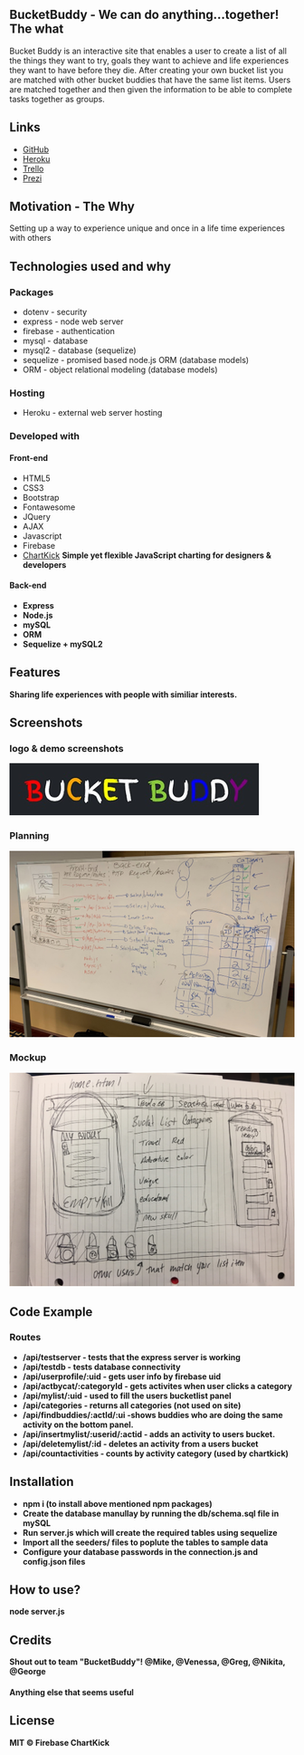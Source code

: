 ## BucketBuddy - We can do anything...together! **The what**
Bucket Buddy is an interactive site that enables a user to create a list of all the things they want to try, goals they want to achieve and life experiences they want to have before they die. After creating your own bucket list you are matched with other bucket buddies that have the same list items. Users are matched together and then given the information to be able to complete tasks together as groups.

## Links
- [GitHub](https://github.com/1nikita24/bucketbuddy)
- [Heroku](https://still-depths-21016.herokuapp.com)
- [Trello](https://trello.com/b/qYK8dkQY/bucketbuddy)
- [Prezi](https://prezi.com/p/pmdfdeyiy7e2/bucketbuddy-presentation/)

## Motivation - **The Why**
Setting up a way to experience unique and once in a life time experiences with others

## Technologies used and why
### Packages
- dotenv - security
- express - node web server
- firebase - authentication
- mysql - database
- mysql2 - database (sequelize)
- sequelize - promised based node.js ORM (database models)
- ORM - object relational modeling (database models)

### Hosting
- Heroku - external web server hosting

### Developed with
#### Front-end
- HTML5
- CSS3
- Bootstrap
- Fontawesome
- JQuery
- AJAX
- Javascript
- Firebase
- [ChartKick](https://www.chartjs.org/docs/latest/)
<b>Simple yet flexible JavaScript charting for designers & developers<b>

#### Back-end
- Express
- Node.js
- mySQL
- ORM
- Sequelize + mySQL2

## Features
Sharing life experiences with people with similiar interests.

## Screenshots
### logo & demo screenshots
![BucketBuddy](./readme-files/bucketbuddy-logo-branding.jpg)

### Planning
![Whiteboard-Planning](./readme-files/whiteboard-planning.jpg)

### Mockup
![Mockup-Sketch](./readme-files/mockup-sketch.jpg)

## Code Example

### Routes
* /api/testserver - tests that the express server is working
* /api/testdb - tests database connectivity
* /api/userprofile/:uid - gets user info by firebase uid
* /api/actbycat/:categoryId - gets activites when user clicks a category
* /api/mylist/:uid - used to fill the users bucketlist panel
* /api/categories - returns all categories (not used on site)
* /api/findbuddies/:actId/:ui -shows buddies who are doing the same activity on the bottom panel.
* /api/insertmylist/:userid/:actid - adds an activity to users bucket.
* /api/deletemylist/:id - deletes an activity from a users bucket
* /api/countactivities - counts by activity category (used by chartkick)

## Installation
- npm i (to install above mentioned npm packages)
- Create the database manullay by running the db/schema.sql file in mySQL
- Run server.js which will create the required tables using sequelize
- Import all the seeders/ files to poplute the tables to sample data
- Configure your database passwords in the connection.js and config.json files

## How to use?
node server.js

## Credits
Shout out to team "BucketBuddy"! 
@Mike, @Venessa, @Greg, @Nikita, @George

#### Anything else that seems useful

## License
MIT ©
Firebase
ChartKick